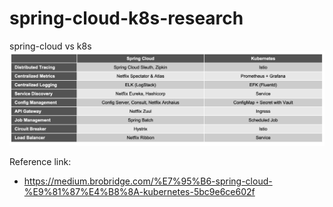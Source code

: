 # spring-cloud-k8s-research

spring-cloud vs k8s
<img alt="alt_text" src="img/p1.png" />

Reference link:
- https://medium.brobridge.com/%E7%95%B6-spring-cloud-%E9%81%87%E4%B8%8A-kubernetes-5bc9e6ce602f